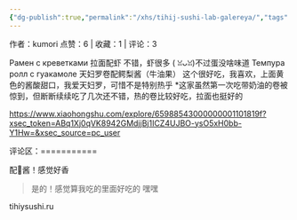 ```yaml
---
{"dg-publish":true,"permalink":"/xhs/tihij-sushi-lab-galereya/","tags":["rednote","圣彼得堡"],"created":"2025-03-17T18:28:56.850+08:00","updated":"2025-03-19T21:40:34.412+08:00"}
---
```


作者：kumori
点赞：6   |   收藏：1   |   评论：3

Рамен с креветками 拉面配虾 不错，虾很多 ( ꈍᴗꈍ)不过蛋没啥味道
Темпура ролл с гуакамоле 天妇罗卷配鳄梨酱（牛油果） 这个很好吃，我喜欢，上面黄色的酱酸甜口，我爱天妇罗，可惜不是特别热乎
*这家虽然第一次吃带奶油的卷被惊到，但断断续续吃了几次还不错，热的卷比较好吃，拉面也挺好的

https://www.xiaohongshu.com/explore/65988543000000001101819f?xsec_token=ABq1Xj0qVK8942GMdjjBj1ICZ4UJBO-ysO5xH0bb-Y1Hw=&xsec_source=pc_user

评论区：===========

配🥑酱！感觉好香

> 是的！感觉算我吃的里面好吃的 嘿嘿

tihiysushi.ru